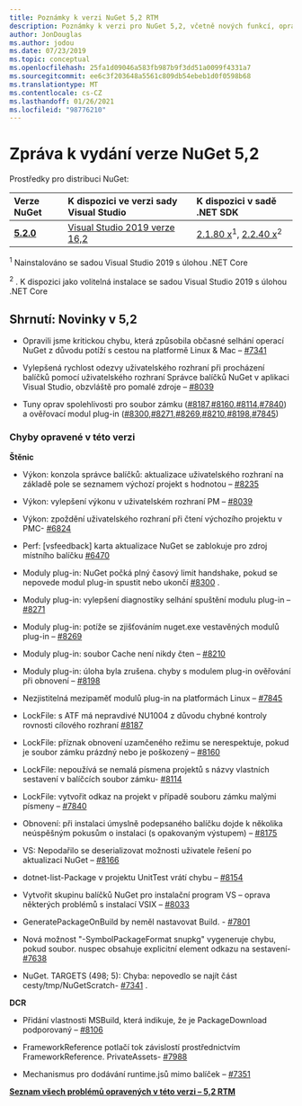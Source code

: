 ```yaml
---
title: Poznámky k verzi NuGet 5,2 RTM
description: Poznámky k verzi pro NuGet 5,2, včetně nových funkcí, oprav chyb a chcete odeslat obecnou.
author: JonDouglas
ms.author: jodou
ms.date: 07/23/2019
ms.topic: conceptual
ms.openlocfilehash: 25fa1d09046a583fb987b9f3dd51a0099f4331a7
ms.sourcegitcommit: ee6c3f203648a5561c809db54ebeb1d0f0598b68
ms.translationtype: MT
ms.contentlocale: cs-CZ
ms.lasthandoff: 01/26/2021
ms.locfileid: "98776210"
---
```

# <a name="nuget-52-release-notes"></a>Zpráva k vydání verze NuGet 5,2

Prostředky pro distribuci NuGet:

| Verze NuGet | K dispozici ve verzi sady Visual Studio| K dispozici v sadě .NET SDK|
|:---|:---|:---|
| [**5.2.0**](https://nuget.org/downloads) | [Visual Studio 2019 verze 16,2](https://visualstudio.microsoft.com/downloads/) | [2.1.80 x](https://dotnet.microsoft.com/download/dotnet-core/2.1)<sup>1</sup>, [2.2.40 x](https://dotnet.microsoft.com/download/dotnet-core/2.2)<sup>2</sup> |

<sup>1</sup> Nainstalováno se sadou Visual Studio 2019 s úlohou .NET Core 

<sup>2</sup> . K dispozici jako volitelná instalace se sadou Visual Studio 2019 s úlohou .NET Core

## <a name="summary-whats-new-in-52"></a>Shrnutí: Novinky v 5,2

* Opravili jsme kritickou chybu, která způsobila občasné selhání operací NuGet z důvodu potíží s cestou na platformě Linux & Mac – [#7341](https://github.com/NuGet/Home/issues/7341)

* Vylepšená rychlost odezvy uživatelského rozhraní při procházení balíčků pomocí uživatelského rozhraní Správce balíčků NuGet v aplikaci Visual Studio, obzvláště pro pomalé zdroje – [#8039](https://github.com/NuGet/Home/issues/8039)

* Tuny oprav spolehlivosti pro soubor zámku ([#8187](https://github.com/NuGet/Home/issues/8187),[#8160](https://github.com/NuGet/Home/issues/8160),[#8114](https://github.com/NuGet/Home/issues/8114),[#7840](https://github.com/NuGet/Home/issues/7840)) a ověřovací modul plug-in ([#8300](https://github.com/NuGet/Home/issues/8300),[#8271](https://github.com/NuGet/Home/issues/8271),[#8269](https://github.com/NuGet/Home/issues/8269),[#8210](https://github.com/NuGet/Home/issues/8210),[#8198](https://github.com/NuGet/Home/issues/8198),[#7845](https://github.com/NuGet/Home/issues/7845))

### <a name="issues-fixed-in-this-release"></a>Chyby opravené v této verzi

**Štěnic**

* Výkon: konzola správce balíčků: aktualizace uživatelského rozhraní na základě pole se seznamem výchozí projekt s hodnotou – [#8235](https://github.com/NuGet/Home/issues/8235)

* Výkon: vylepšení výkonu v uživatelském rozhraní PM – [#8039](https://github.com/NuGet/Home/issues/8039)

* Výkon: zpoždění uživatelského rozhraní při čtení výchozího projektu v PMC- [#6824](https://github.com/NuGet/Home/issues/6824)

* Perf: [vsfeedback] karta aktualizace NuGet se zablokuje pro zdroj místního balíčku [#6470](https://github.com/NuGet/Home/issues/6470)

* Moduly plug-in: NuGet počká plný časový limit handshake, pokud se nepovede modul plug-in spustit nebo ukončí [#8300](https://github.com/NuGet/Home/issues/8300) .

* Moduly plug-in: vylepšení diagnostiky selhání spuštění modulu plug-in – [#8271](https://github.com/NuGet/Home/issues/8271)

* Moduly plug-in: potíže se zjišťováním nuget.exe vestavěných modulů plug-in – [#8269](https://github.com/NuGet/Home/issues/8269)

* Moduly plug-in: soubor Cache není nikdy čten – [#8210](https://github.com/NuGet/Home/issues/8210)

* Moduly plug-in: úloha byla zrušena. chyby s modulem plug-in ověřování při obnovení – [#8198](https://github.com/NuGet/Home/issues/8198)

* Nezjistitelná mezipaměť modulů plug-in na platformách Linux – [#7845](https://github.com/NuGet/Home/issues/7845)

* LockFile: s ATF má nepravdivé NU1004 z důvodu chybné kontroly rovnosti cílového rozhraní [#8187](https://github.com/NuGet/Home/issues/8187)

* LockFile: příznak obnovení uzamčeného režimu se nerespektuje, pokud je soubor zámku prázdný nebo je poškozený – [#8160](https://github.com/NuGet/Home/issues/8160)

* LockFile: nepoužívá se nemalá písmena projektů s názvy vlastních sestavení v balíčcích soubor zámku- [#8114](https://github.com/NuGet/Home/issues/8114)

* LockFile: vytvořit odkaz na projekt v případě souboru zámku malými písmeny – [#7840](https://github.com/NuGet/Home/issues/7840)

* Obnovení: při instalaci úmyslně podepsaného balíčku dojde k několika neúspěšným pokusům o instalaci (s opakovaným výstupem) – [#8175](https://github.com/NuGet/Home/issues/8175)

* VS: Nepodařilo se deserializovat možnosti uživatele řešení po aktualizaci NuGet – [#8166](https://github.com/NuGet/Home/issues/8166)

* dotnet-list-Package v projektu UnitTest vrátí chybu – [#8154](https://github.com/NuGet/Home/issues/8154)

* Vytvořit skupinu balíčků NuGet pro instalační program VS – oprava některých problémů s instalací VSIX – [#8033](https://github.com/NuGet/Home/issues/8033)

* GeneratePackageOnBuild by neměl nastavovat Build. - [#7801](https://github.com/NuGet/Home/issues/7801)

* Nová možnost "-SymbolPackageFormat snupkg" vygeneruje chybu, pokud soubor. nuspec obsahuje explicitní element odkazu na sestavení- [#7638](https://github.com/NuGet/Home/issues/7638)

* NuGet. TARGETS (498; 5): Chyba: nepovedlo se najít část cesty/tmp/NuGetScratch- [#7341](https://github.com/NuGet/Home/issues/7341) .

**DCR**

* Přidání vlastnosti MSBuild, která indikuje, že je PackageDownload podporovaný – [#8106](https://github.com/NuGet/Home/issues/8106)

* FrameworkReference potlačí tok závislostí prostřednictvím FrameworkReference. PrivateAssets- [#7988](https://github.com/NuGet/Home/issues/7988)

* Mechanismus pro dodávání runtime.jsů mimo balíček – [#7351](https://github.com/NuGet/Home/issues/7351)

**[Seznam všech problémů opravených v této verzi – 5,2 RTM](https://github.com/nuget/home/issues?q=is%3Aissue+is%3Aclosed+milestone%3A%225.2")**


